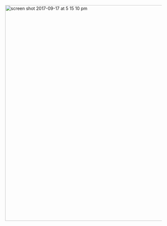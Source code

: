 <img width="695" alt="screen shot 2017-09-17 at 5 15 10 pm" src="https://user-images.githubusercontent.com/15457713/30525327-5e8196fa-9bd2-11e7-8e2f-4b4843d41a13.png">
